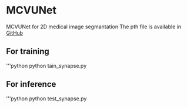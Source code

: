 # MCVUNet
MCVUNet for 2D medical image segmantation
The pth file is available in [GitHub](https://github.com/microsoft/Swin-Transformer/tree/main)

## For training
'''python
python tain_synapse.py

## For inference
'''python
python test_synapse.py
